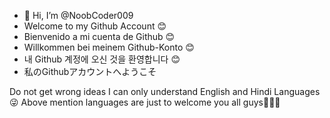 - 👋 Hi, I’m @NoobCoder009
- Welcome to my Github Account 😊
- Bienvenido a mi cuenta de Github 😊
- Willkommen bei meinem Github-Konto 😊
- 내 Github 계정에 오신 것을 환영합니다 😊
- 私のGithubアカウントへようこそ

































Do not get wrong ideas I can only understand English and Hindi Languages😜 
Above mention languages are just to welcome you all guys🥰🙆‍♂️
